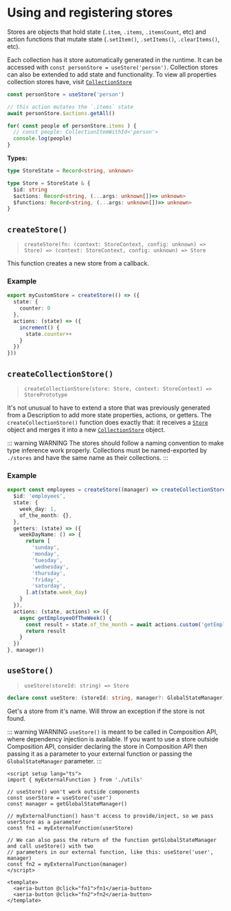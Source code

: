 # Using and registering stores

Stores are objects that hold state (`.item`, `.items`, `.itemsCount`, etc) and action functions that mutate state (`.setItem()`, `.setItems()`, `.clearItems()`, etc).

Each collection has it store automatically generated in the runtime. It can be accessed with `const personStore = useStore('person')`. Collection stores can also be extended to add state and functionality. To view all properties collection stores have, visit [`CollectionStore`](/aeria-ui/collection-store)

```typescript
const personStore = useStore('person')

// this action mutates the `.items` state
await personStore.$actions.getAll()

for( const people of personStore.items ) {
  // const people: CollectionItemWithId<'person'>
  console.log(people)
}
```

**Types:**

```typescript
type StoreState = Record<string, unknown>

type Store = StoreState & {
  $id: string
  $actions: Record<string, (...args: unknown[])=> unknown>
  $functions: Record<string, (...args: unknown[])=> unknown>
}
```

## `createStore()`
>`createStore(fn: (context: StoreContext, config: unknown) => Store) => (context: StoreContext, config: unknown) => Store`

This function creates a new store from a callback.

### Example

```typescript
export myCustomStore = createStore(() => ({
  state: {
    counter: 0
  },
  actions: (state) => ({
    increment() {
      state.counter++
    }
  })
}))
```

## `createCollectionStore()`
>`createCollectionStore(store: Store, context: StoreContext) => StorePrototype`

It's not unusual to have to extend a store that was previously generated from a Description to add more state properties, actions, or getters. The `createCollectionStore()` function does exactly that: it receives a [`Store`](/aeria-ui/store) object and merges it into a new [`CollectionStore`](/aeria-ui/collection-store) object.

::: warning WARNING
The stores should follow a naming convention to make type inference work properly.
Collections must be named-exported by `./stores` and have the same name as their collections.
:::

### Example

```typescript
export const employees = createStore((manager) => createCollectionStore({
  $id: 'employees',
  state: {
    week_day: 1,
    of_the_month: {},
  },
  getters: (state) => ({
    weekDayName: () => {
      return [
        'sunday',
        'monday',
        'tuesday',
        'wednesday',
        'thursday',
        'friday',
        'saturday',
      ].at(state.week_day)
    }
  }),
  actions: (state, actions) => ({
    async getEmployeeOfTheWeek() {
      const result = state.of_the_month = await actions.custom('getEmployeeOfTheWeek')
      return result
    }
  })
}, manager))

```

## `useStore()`
>`useStore(storeId: string) => Store`

```typescript
declare const useStore: (storeId: string, manager?: GlobalStateManager) => Store
```

Get's a store from it's name. Will throw an exception if the store is not found.

::: warning WARNING
`useStore()` is meant to be called in Composition API, where dependency injection is available.
If you want to use a store outside Composition API, consider declaring the store in Composition API then passing it as a parameter to your external function or passing the `GlobalStateManager` parameter.
:::

```vue
<script setup lang="ts">
import { myExternalFunction } from './utils'

// useStore() won't work outside components
const userStore = useStore('user')
const manager = getGlobalStateManager()

// myExternalFunction() hasn't access to provide/inject, so we pass userStore as a parameter
const fn1 = myExternalFunction(userStore)

// We can also pass the return of the function getGlobalStateManager and call useStore() with two
// parameters in our external function, like this: useStore('user', manager)
const fn2 = myExternalFunction(manager)
</script>

<template>
  <aeria-button @click="fn1">fn1</aeria-button>
  <aeria-button @click="fn2">fn2</aeria-button>
</template>
```
